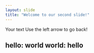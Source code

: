 ```yaml
---
layout: slide
title: "Welcome to our second slide!"
---
```

Your text
Use the left arrow to go back!

hello: world
world: hello
---
